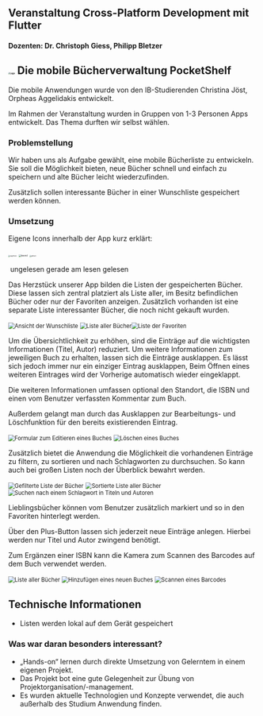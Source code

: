 ## Veranstaltung Cross-Platform Development mit Flutter

#### Dozenten: Dr. Christoph Giess, Philipp Bletzer



## <img src="pocketShelf_logo.png" alt="Logo" style="zoom:20%;" />   Die mobile Bücherverwaltung PocketShelf

Die mobile Anwendungen wurde von den IB-Studierenden Christina Jöst, Orpheas Aggelidakis entwickelt.

Im Rahmen der Veranstaltung wurden in Gruppen von 1-3 Personen Apps entwickelt. Das Thema durften wir selbst wählen.

### Problemstellung

Wir haben uns als Aufgabe gewählt, eine mobile Bücherliste zu entwickeln. Sie soll die Möglichkeit bieten, neue Bücher schnell und einfach zu speichern und alte Bücher leicht wiederzufinden.

Zusätzlich sollen interessante Bücher in einer Wunschliste gespeichert werden können.

### Umsetzung

Eigene Icons innerhalb der App kurz erklärt: 

<img src="PocketShelf_icon_ungelesen.png" alt="ungelesen" style="zoom:20%;" /> <img src="pocketShelf_icon_lesend.png" alt="lesend" style="zoom:30%;" /> <img src="pocketShelf_icon_gelesen.png" alt="gelesen" style="zoom:20%;" />

​	    ungelesen					gerade am lesen					gelesen





Das Herzstück unserer App bilden die Listen der gespeicherten Bücher. Diese lassen sich zentral platziert als Liste aller, im Besitz befindlichen Bücher oder nur der Favoriten anzeigen. Zusätzlich vorhanden ist eine separate Liste interessanter Bücher, die noch nicht gekauft wurden.



<img src="pocketShelf_ansicht_wunschliste.png" alt="Ansicht der Wunschliste" style="zoom:80%;" /> <img src="pocketShelf_ansicht_buecherliste.png" alt="Liste aller Bücher" style="zoom:80%;" /><img src="pocketShelf_ansicht_favoriten.png" alt="Liste der Favoriten" style="zoom:80%;" />



Um die Übersichtlichkeit zu erhöhen, sind die Einträge auf die wichtigsten Informationen (Titel, Autor) reduziert. Um weitere Informationen zum jeweiligen Buch zu erhalten, lassen sich die Einträge ausklappen. Es lässt sich jedoch immer nur ein einziger Eintrag ausklappen, Beim Öffnen eines weiteren Eintrages wird der Vorherige automatisch wieder eingeklappt.

Die weiteren Informationen umfassen optional den Standort, die ISBN und einen vom Benutzer verfassten Kommentar zum Buch.

Außerdem gelangt man durch das Ausklappen zur Bearbeitungs- und Löschfunktion für den bereits existierenden Eintrag.

<img src="pocketShelf_wunschliste_editieren.png" alt="Formular zum Editieren eines Buches" style="zoom:80%;" /> <img src="pocketShelf_eintrag_loeschen.png" alt="Löschen eines Buches" style="zoom:80%;" />



Zusätzlich bietet die Anwendung die Möglichkeit die vorhandenen Einträge zu filtern, zu sortieren und nach Schlagworten zu durchsuchen. So kann auch bei großen Listen noch der Überblick bewahrt werden.



<img src="pocketShelf_filterfunktion.png" alt="Gefilterte Liste der Bücher" style="zoom:80%;" /> <img src="pocketShelf_sortierfunktion.png" alt="Sortierte Liste aller Bücher" style="zoom:80%;" />  <img src="pocketShelf_suchfunktion_autor.png" alt="Suchen nach einem Schlagwort in Titeln und Autoren" style="zoom:80%;" />



Lieblingsbücher können vom Benutzer zusätzlich markiert und so in den Favoriten hinterlegt werden.



Über den Plus-Button lassen sich jederzeit neue Einträge anlegen. Hierbei werden nur Titel und Autor zwingend benötigt.

Zum Ergänzen einer ISBN kann die Kamera zum Scannen des Barcodes auf dem Buch verwendet werden.



<img src="pocketShelf_ansicht_buecherliste.png" alt="Liste aller Bücher" style="zoom:80%;" /> <img src="pocketShelf_eintrag_speichern.png" alt="Hinzufügen eines neuen Buches" style="zoom:80%;" /> <img src="pocketShelf_barcode_scannen.png" alt="Scannen eines Barcodes" style="zoom:80%;" />





## Technische Informationen

- Listen werden lokal auf dem Gerät gespeichert





### Was war daran besonders interessant?

- „Hands-on“ lernen durch direkte Umsetzung von Gelerntem in einem eigenen Projekt.
- Das Projekt bot eine gute Gelegenheit zur Übung von Projektorganisation/-management.
- Es wurden aktuelle Technologien und Konzepte verwendet, die auch außerhalb des Studium Anwendung finden.

